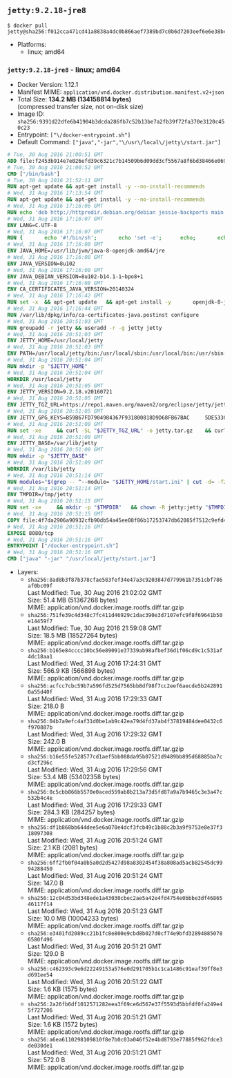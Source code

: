 ## `jetty:9.2.18-jre8`

```console
$ docker pull jetty@sha256:f012cca471cd41a8838a4dc0b866aef7389bd7c0b6d7203eef6e6e38bc998c6f
```

-	Platforms:
	-	linux; amd64

### `jetty:9.2.18-jre8` - linux; amd64

-	Docker Version: 1.12.1
-	Manifest MIME: `application/vnd.docker.distribution.manifest.v2+json`
-	Total Size: **134.2 MB (134158814 bytes)**  
	(compressed transfer size, not on-disk size)
-	Image ID: `sha256:9391d22dfe6b41904b3dcda286fb7c52b13be7a2fb39f72fa370e3120c450c23`
-	Entrypoint: `["\/docker-entrypoint.sh"]`
-	Default Command: `["java","-jar","\/usr\/local\/jetty\/start.jar"]`

```dockerfile
# Tue, 30 Aug 2016 21:00:51 GMT
ADD file:f2453b914e7e026efd39c6321c7b14509b6d09dd3cf5567a8f6bd38466e06954 in / 
# Tue, 30 Aug 2016 21:00:52 GMT
CMD ["/bin/bash"]
# Tue, 30 Aug 2016 21:52:11 GMT
RUN apt-get update && apt-get install -y --no-install-recommends 		ca-certificates 		curl 		wget 	&& rm -rf /var/lib/apt/lists/*
# Wed, 31 Aug 2016 17:13:54 GMT
RUN apt-get update && apt-get install -y --no-install-recommends 		bzip2 		unzip 		xz-utils 	&& rm -rf /var/lib/apt/lists/*
# Wed, 31 Aug 2016 17:16:06 GMT
RUN echo 'deb http://httpredir.debian.org/debian jessie-backports main' > /etc/apt/sources.list.d/jessie-backports.list
# Wed, 31 Aug 2016 17:16:07 GMT
ENV LANG=C.UTF-8
# Wed, 31 Aug 2016 17:16:07 GMT
RUN { 		echo '#!/bin/sh'; 		echo 'set -e'; 		echo; 		echo 'dirname "$(dirname "$(readlink -f "$(which javac || which java)")")"'; 	} > /usr/local/bin/docker-java-home 	&& chmod +x /usr/local/bin/docker-java-home
# Wed, 31 Aug 2016 17:16:08 GMT
ENV JAVA_HOME=/usr/lib/jvm/java-8-openjdk-amd64/jre
# Wed, 31 Aug 2016 17:16:08 GMT
ENV JAVA_VERSION=8u102
# Wed, 31 Aug 2016 17:16:08 GMT
ENV JAVA_DEBIAN_VERSION=8u102-b14.1-1~bpo8+1
# Wed, 31 Aug 2016 17:16:08 GMT
ENV CA_CERTIFICATES_JAVA_VERSION=20140324
# Wed, 31 Aug 2016 17:16:42 GMT
RUN set -x 	&& apt-get update 	&& apt-get install -y 		openjdk-8-jre-headless="$JAVA_DEBIAN_VERSION" 		ca-certificates-java="$CA_CERTIFICATES_JAVA_VERSION" 	&& rm -rf /var/lib/apt/lists/* 	&& [ "$JAVA_HOME" = "$(docker-java-home)" ]
# Wed, 31 Aug 2016 17:16:44 GMT
RUN /var/lib/dpkg/info/ca-certificates-java.postinst configure
# Wed, 31 Aug 2016 20:51:03 GMT
RUN groupadd -r jetty && useradd -r -g jetty jetty
# Wed, 31 Aug 2016 20:51:03 GMT
ENV JETTY_HOME=/usr/local/jetty
# Wed, 31 Aug 2016 20:51:03 GMT
ENV PATH=/usr/local/jetty/bin:/usr/local/sbin:/usr/local/bin:/usr/sbin:/usr/bin:/sbin:/bin
# Wed, 31 Aug 2016 20:51:04 GMT
RUN mkdir -p "$JETTY_HOME"
# Wed, 31 Aug 2016 20:51:04 GMT
WORKDIR /usr/local/jetty
# Wed, 31 Aug 2016 20:51:05 GMT
ENV JETTY_VERSION=9.2.18.v20160721
# Wed, 31 Aug 2016 20:51:05 GMT
ENV JETTY_TGZ_URL=https://repo1.maven.org/maven2/org/eclipse/jetty/jetty-distribution/9.2.18.v20160721/jetty-distribution-9.2.18.v20160721.tar.gz
# Wed, 31 Aug 2016 20:51:05 GMT
ENV JETTY_GPG_KEYS=B59B67FD7904984367F931800818D9D68FB67BAC 	5DE533CB43DAF8BC3E372283E7AE839CD7C58886
# Wed, 31 Aug 2016 20:51:08 GMT
RUN set -xe 	&& curl -SL "$JETTY_TGZ_URL" -o jetty.tar.gz 	&& curl -SL "$JETTY_TGZ_URL.asc" -o jetty.tar.gz.asc 	&& export GNUPGHOME="$(mktemp -d)" 	&& for key in $JETTY_GPG_KEYS; do 		gpg --keyserver ha.pool.sks-keyservers.net --recv-keys "$key"; done 	&& gpg --batch --verify jetty.tar.gz.asc jetty.tar.gz 	&& rm -r "$GNUPGHOME" 	&& tar -xvf jetty.tar.gz --strip-components=1 	&& sed -i '/jetty-logging/d' etc/jetty.conf 	&& rm -fr demo-base javadoc 	&& rm jetty.tar.gz*
# Wed, 31 Aug 2016 20:51:08 GMT
ENV JETTY_BASE=/var/lib/jetty
# Wed, 31 Aug 2016 20:51:09 GMT
RUN mkdir -p "$JETTY_BASE"
# Wed, 31 Aug 2016 20:51:09 GMT
WORKDIR /var/lib/jetty
# Wed, 31 Aug 2016 20:51:14 GMT
RUN modules="$(grep -- ^--module= "$JETTY_HOME/start.ini" | cut -d= -f2 | paste -d, -s)" 	&& set -xe 	&& java -jar "$JETTY_HOME/start.jar" --add-to-startd="$modules,setuid"
# Wed, 31 Aug 2016 20:51:14 GMT
ENV TMPDIR=/tmp/jetty
# Wed, 31 Aug 2016 20:51:15 GMT
RUN set -xe 	&& mkdir -p "$TMPDIR" 	&& chown -R jetty:jetty "$TMPDIR" "$JETTY_BASE"
# Wed, 31 Aug 2016 20:51:15 GMT
COPY file:4f7da2906a90932cfb90db54a45ee08f86b17253747db62085f7512c9efd46ad in / 
# Wed, 31 Aug 2016 20:51:16 GMT
EXPOSE 8080/tcp
# Wed, 31 Aug 2016 20:51:16 GMT
ENTRYPOINT ["/docker-entrypoint.sh"]
# Wed, 31 Aug 2016 20:51:16 GMT
CMD ["java" "-jar" "/usr/local/jetty/start.jar"]
```

-	Layers:
	-	`sha256:8ad8b3f87b378cfae583fef34e47a3c9203847d779961b7351cbf786af0bc09f`  
		Last Modified: Tue, 30 Aug 2016 21:02:02 GMT  
		Size: 51.4 MB (51367268 bytes)  
		MIME: application/vnd.docker.image.rootfs.diff.tar.gzip
	-	`sha256:751fe39c4d348c7fc411d46929c1dac390e3d7107efc9f8f69641b50e14459f7`  
		Last Modified: Tue, 30 Aug 2016 21:59:08 GMT  
		Size: 18.5 MB (18527264 bytes)  
		MIME: application/vnd.docker.image.rootfs.diff.tar.gzip
	-	`sha256:b165e84cccc10bc56e89091e37339ab98afbef36d1f06cd9c1c531af4dc18aa1`  
		Last Modified: Wed, 31 Aug 2016 17:24:31 GMT  
		Size: 566.9 KB (566898 bytes)  
		MIME: application/vnd.docker.image.rootfs.diff.tar.gzip
	-	`sha256:acfcc7cbc59b7a596fd525d7565bb8df98f7cc2eef6aecde5b2428910a55d40f`  
		Last Modified: Wed, 31 Aug 2016 17:29:33 GMT  
		Size: 218.0 B  
		MIME: application/vnd.docker.image.rootfs.diff.tar.gzip
	-	`sha256:04b7a9efc4af31d0be1ab9c42ea79d4fd37ab4f37819484dee0432c6f970887b`  
		Last Modified: Wed, 31 Aug 2016 17:29:32 GMT  
		Size: 242.0 B  
		MIME: application/vnd.docker.image.rootfs.diff.tar.gzip
	-	`sha256:b16e55fe528577cd1aef5bb088da95b07521d9489bb895d68885ba7cd3cf296c`  
		Last Modified: Wed, 31 Aug 2016 17:29:56 GMT  
		Size: 53.4 MB (53402358 bytes)  
		MIME: application/vnd.docker.image.rootfs.diff.tar.gzip
	-	`sha256:8c5cbb866b5570e0aced559ab8b213a73d5fd87a9a7b9465c3e3a47c532b4c4e`  
		Last Modified: Wed, 31 Aug 2016 17:29:33 GMT  
		Size: 284.3 KB (284257 bytes)  
		MIME: application/vnd.docker.image.rootfs.diff.tar.gzip
	-	`sha256:df1b868bb644dee5e6a070e4dcf3fcb49c1b88c2b3a9f9753e8e37f318097308`  
		Last Modified: Wed, 31 Aug 2016 20:51:24 GMT  
		Size: 2.1 KB (2081 bytes)  
		MIME: application/vnd.docker.image.rootfs.diff.tar.gzip
	-	`sha256:6ff2fb0f04a0b5a0d2d5427d98a8302454f38a808ad5acb82545dc9994288450`  
		Last Modified: Wed, 31 Aug 2016 20:51:24 GMT  
		Size: 147.0 B  
		MIME: application/vnd.docker.image.rootfs.diff.tar.gzip
	-	`sha256:12c04d53bd348ede1a43030cbec2ae5a42e4fd4754e0bbbe3df4686546117f14`  
		Last Modified: Wed, 31 Aug 2016 20:51:23 GMT  
		Size: 10.0 MB (10004233 bytes)  
		MIME: application/vnd.docker.image.rootfs.diff.tar.gzip
	-	`sha256:e3401fd2089cc21b1fc8e800e9cbd8b027d0cf74e9bfd328948850786580f496`  
		Last Modified: Wed, 31 Aug 2016 20:51:21 GMT  
		Size: 129.0 B  
		MIME: application/vnd.docker.image.rootfs.diff.tar.gzip
	-	`sha256:c462393c9e6d22249153a576e0d291705b1c1ca1486c91eaf39ff8e3d691ee54`  
		Last Modified: Wed, 31 Aug 2016 20:51:22 GMT  
		Size: 1.6 KB (1575 bytes)  
		MIME: application/vnd.docker.image.rootfs.diff.tar.gzip
	-	`sha256:2a26fb6df1012571282eea3f69ce6d567e37f5593d5bbfdf0fa249e45f727206`  
		Last Modified: Wed, 31 Aug 2016 20:51:21 GMT  
		Size: 1.6 KB (1572 bytes)  
		MIME: application/vnd.docker.image.rootfs.diff.tar.gzip
	-	`sha256:a6ea6110298109810f8e7b0c03a046f52e4bd8793e77885f962fdce3de030de1`  
		Last Modified: Wed, 31 Aug 2016 20:51:21 GMT  
		Size: 572.0 B  
		MIME: application/vnd.docker.image.rootfs.diff.tar.gzip
